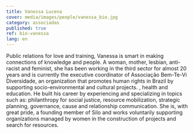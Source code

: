 ```yaml
---
title: Vanessa Lucena
cover: media/images/people/vanessa_bio.jpg
category: associadas
published: true
ref: bio-vanessa
lang: en
---
```

Public relations for love and training, Vanessa is smart in making connections of knowledge and people. A woman, mother, lesbian, anti-racist and feminist, she has been working in the third sector for almost 20 years and is currently the executive coordinator of Associação Bem-Te-Vi Diversidade, an organization that promotes human rights in Brazil by supporting socio-environmental and cultural projects. , health and education. He built his career by experiencing and specializing in topics such as: philanthropy for social justice, resource mobilization, strategic planning, governance, cause and relationship communication. She is, with great pride, a founding member of Silo and works voluntarily supporting organizations managed by women in the construction of projects and search for resources.

